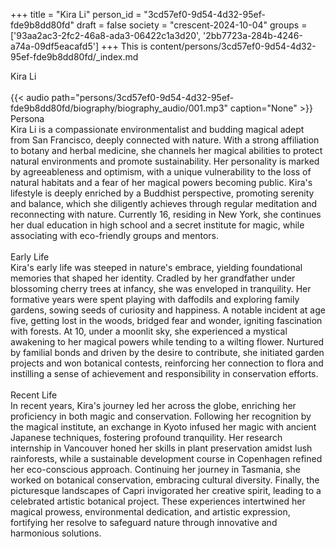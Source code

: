 +++
title = "Kira Li"
person_id = "3cd57ef0-9d54-4d32-95ef-fde9b8dd80fd"
draft = false
society = "crescent-2024-10-04"
groups = ['93aa2ac3-2fc2-46a8-ada3-06422c1a3d20', '2bb7723a-284b-4246-a74a-09df5eacafd5']
+++
This is content/persons/3cd57ef0-9d54-4d32-95ef-fde9b8dd80fd/_index.md

<div class="h1_1_right">Kira Li</div><br>
{{< audio
    path="persons/3cd57ef0-9d54-4d32-95ef-fde9b8dd80fd/biography/biography_audio/001.mp3" 
    caption="None"
>}}
<br>
<div class="h2">Persona</div><div class="plain">Kira Li is a compassionate environmentalist and budding magical adept from San Francisco, deeply connected with nature. With a strong affiliation to botany and herbal medicine, she channels her magical abilities to protect natural environments and promote sustainability. Her personality is marked by agreeableness and optimism, with a unique vulnerability to the loss of natural habitats and a fear of her magical powers becoming public. Kira's lifestyle is deeply enriched by a Buddhist perspective, promoting serenity and balance, which she diligently achieves through regular meditation and reconnecting with nature. Currently 16, residing in New York, she continues her dual education in high school and a secret institute for magic, while associating with eco-friendly groups and mentors.</div><br>
<div class="h2">Early Life</div><div class="plain">Kira's early life was steeped in nature's embrace, yielding foundational memories that shaped her identity. Cradled by her grandfather under blossoming cherry trees at infancy, she was enveloped in tranquility. Her formative years were spent playing with daffodils and exploring family gardens, sowing seeds of curiosity and happiness. A notable incident at age five, getting lost in the woods, bridged fear and wonder, igniting fascination with forests. At 10, under a moonlit sky, she experienced a mystical awakening to her magical powers while tending to a wilting flower. Nurtured by familial bonds and driven by the desire to contribute, she initiated garden projects and won botanical contests, reinforcing her connection to flora and instilling a sense of achievement and responsibility in conservation efforts.</div><br>
<div class="h2">Recent Life</div><div class="plain">In recent years, Kira's journey led her across the globe, enriching her proficiency in both magic and conservation. Following her recognition by the magical institute, an exchange in Kyoto infused her magic with ancient Japanese techniques, fostering profound tranquility. Her research internship in Vancouver honed her skills in plant preservation amidst lush rainforests, while a sustainable development course in Copenhagen refined her eco-conscious approach. Continuing her journey in Tasmania, she worked on botanical conservation, embracing cultural diversity. Finally, the picturesque landscapes of Capri invigorated her creative spirit, leading to a celebrated artistic botanical project. These experiences intertwined her magical prowess, environmental dedication, and artistic expression, fortifying her resolve to safeguard nature through innovative and harmonious solutions.</div><br>
